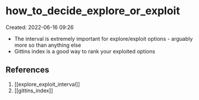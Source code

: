 # how_to_decide_explore_or_exploit
Created: 2022-06-16 09:26

- The interval is extremely important for explore/exploit options - arguably more so than anything else
- Gittins index is a good way to rank your exploited options

## References
1. [[explore_exploit_interval]]
2. [[gittins_index]]
